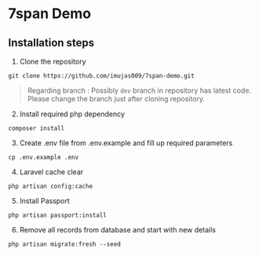 # 7span Demo

## Installation steps


1. Clone the repository
```
git clone https://github.com/imujas009/7span-demo.git
```
> Regarding branch : Possibly `dev` branch in repository has latest code. Please change the branch just after cloning repository.

2. Install required php dependency
```
composer install
```

3. Create .env file from .env.example and fill up required parameters
```
cp .env.example .env
```

4. Laravel cache clear
```
php artisan config:cache
```

5. Install Passport
```
php artisan passport:install
```

6. Remove all records from database and start with new details
```
php artisan migrate:fresh --seed
```
